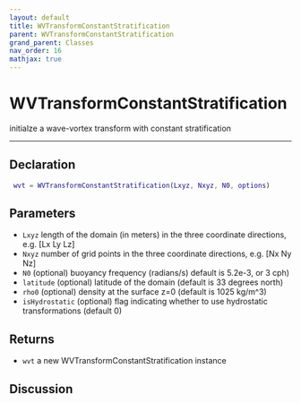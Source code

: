 ```yaml
---
layout: default
title: WVTransformConstantStratification
parent: WVTransformConstantStratification
grand_parent: Classes
nav_order: 16
mathjax: true
---
```


#  WVTransformConstantStratification

initialze a wave-vortex transform with constant stratification


---

## Declaration
```matlab
 wvt = WVTransformConstantStratification(Lxyz, Nxyz, N0, options)
```
## Parameters
+ `Lxyz`  length of the domain (in meters) in the three coordinate directions, e.g. [Lx Ly Lz]
+ `Nxyz`  number of grid points in the three coordinate directions, e.g. [Nx Ny Nz]
+ `N0`   (optional) buoyancy frequency (radians/s) default is 5.2e-3, or 3 cph)
+ `latitude`  (optional) latitude of the domain (default is 33 degrees north)
+ `rho0`  (optional) density at the surface z=0 (default is 1025 kg/m^3)
+ `isHydrostatic`  (optional) flag indicating whether to use hydrostatic transformations (default 0)

## Returns
+ `wvt`  a new WVTransformConstantStratification instance

## Discussion

                  
